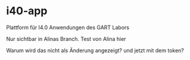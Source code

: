 # i40-app
Plattform für I4.0 Anwendungen des GART Labors

Nur sichtbar in Alinas Branch.
Test von Alina hier


Warum wird das nicht als Änderung angezeigt? 
und jetzt mit dem token? 
